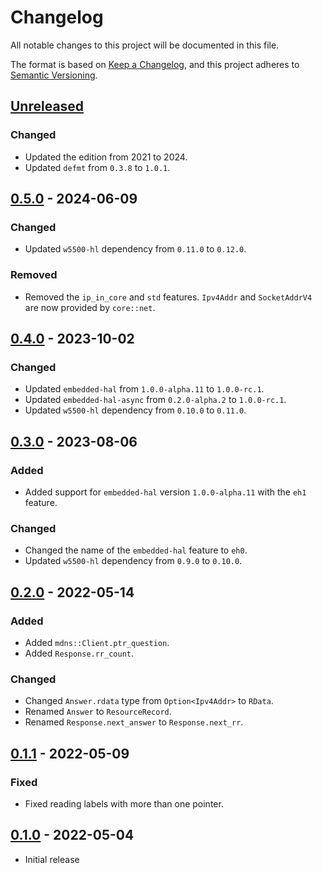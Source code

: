 # Changelog
All notable changes to this project will be documented in this file.

The format is based on [Keep a Changelog](https://keepachangelog.com/en/1.0.0/),
and this project adheres to [Semantic Versioning](https://semver.org/spec/v2.0.0.html).

## [Unreleased]
### Changed
- Updated the edition from 2021 to 2024.
- Updated `defmt` from `0.3.8` to `1.0.1`.

## [0.5.0] - 2024-06-09
### Changed
- Updated `w5500-hl` dependency from `0.11.0` to `0.12.0`.

### Removed
- Removed the `ip_in_core` and `std` features.  `Ipv4Addr` and `SocketAddrV4` are now provided by `core::net`.

## [0.4.0] - 2023-10-02
### Changed
- Updated `embedded-hal` from `1.0.0-alpha.11` to `1.0.0-rc.1`.
- Updated `embedded-hal-async` from `0.2.0-alpha.2` to `1.0.0-rc.1`.
- Updated `w5500-hl` dependency from `0.10.0` to `0.11.0`.

## [0.3.0] - 2023-08-06
### Added
- Added support for `embedded-hal` version `1.0.0-alpha.11` with the `eh1` feature.

### Changed
- Changed the name of the `embedded-hal` feature to `eh0`.
- Updated `w5500-hl` dependency from `0.9.0` to `0.10.0`.

## [0.2.0] - 2022-05-14
### Added
- Added `mdns::Client.ptr_question`.
- Added `Response.rr_count`.

### Changed
- Changed `Answer.rdata` type from `Option<Ipv4Addr>` to `RData`.
- Renamed `Answer` to `ResourceRecord`.
- Renamed `Response.next_answer` to `Response.next_rr`.

## [0.1.1] - 2022-05-09
### Fixed
- Fixed reading labels with more than one pointer.

## [0.1.0] - 2022-05-04
- Initial release

[Unreleased]: https://github.com/newAM/w5500-rs/compare/dns%2Fv0.5.0...HEAD
[0.5.0]: https://github.com/newAM/w5500-rs/compare/dns%2Fv0.4.0...dns%2Fv0.5.0
[0.4.0]: https://github.com/newAM/w5500-rs/compare/dns%2Fv0.3.0...dns%2Fv0.4.0
[0.3.0]: https://github.com/newAM/w5500-rs/compare/dns%2Fv0.2.0...dns%2Fv0.3.0
[0.2.0]: https://github.com/newAM/w5500-rs/compare/dns%2Fv0.1.1...dns%2Fv0.2.0
[0.1.1]: https://github.com/newAM/w5500-rs/compare/dns%2Fv0.1.0...dns%2Fv0.1.1
[0.1.0]: https://github.com/newAM/w5500-rs/releases/tag/dns%2Fv0.1.0
